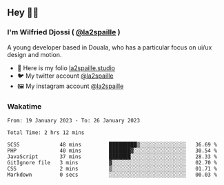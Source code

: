 ## Hey 👋🏾
### I'm Wilfried Djossi ( <a href="https://twitter.com/la2spaille/" target="_blank">@la2spaille</a> )
A young developer based in Douala, who has a particular focus on ui/ux design and motion.

- 🎨 Here is my folio [la2spaille.studio](https://la2spaille.studio/)
- 🐦 My twitter account [@la2spaille](https://twitter.com/la2spaille/)
- 🖼 My instagram account [@la2spaille](https://www.instagram.com/la2spaille/)

### Wakatime
<!--START_SECTION:waka-->

```text
From: 19 January 2023 - To: 26 January 2023

Total Time: 2 hrs 12 mins

SCSS             48 mins         █████████▒░░░░░░░░░░░░░░░   36.69 %
PHP              40 mins         ███████▓░░░░░░░░░░░░░░░░░   30.54 %
JavaScript       37 mins         ███████░░░░░░░░░░░░░░░░░░   28.33 %
GitIgnore file   3 mins          ▓░░░░░░░░░░░░░░░░░░░░░░░░   02.70 %
CSS              2 mins          ▒░░░░░░░░░░░░░░░░░░░░░░░░   01.71 %
Markdown         0 secs          ░░░░░░░░░░░░░░░░░░░░░░░░░   00.03 %
```

<!--END_SECTION:waka-->
<!--
**la2spaille/la2spaille** is a ✨ _special_ ✨ repository because its `README.md` (this file) appears on your GitHub profile.

Here are some ideas to get you started:

- 🔭 I’m currently working on ...
- 🌱 I’m currently learning ...
- 👯 I’m looking to collaborate on ...
- 🤔 I’m looking for help with ...
- 💬 Ask me about ...
- 📫 How to reach me: ...
- 😄 Pronouns: ...
- ⚡ Fun fact: ...
-->
